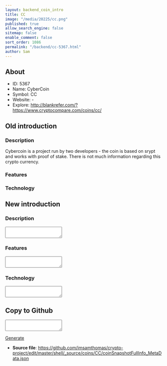 ```yaml
---
layout: backend_coin_intro
title: CC
image: "/media/20225/cc.png"
published: true
allow_search_engine: false
sitemap: false
enable_comment: false
sort_order: 1086
permalink: "/backend/cc-5367.html"
author: Sam
---
```


## About

- ID: 5367
- Name: CyberCoin
- Symbol: CC
- Website: -
- Explore: http://blankrefer.com/?https://www.cryptocompare.com/coins/cc/


## Old introduction

### Description

<p>Cybercoin is a project run by two developers - the coin is based on srypt and works with proof of stake. There is not much information regarding this crypto currency.</p>

### Features


### Technology




## New introduction


### Description
<textarea id="meta_description" name="description"></textarea>

### Features
<textarea id="meta_features" name="features"></textarea>

### Technology
<textarea id="meta_technology" name="technology"></textarea>


## Copy to Github

<textarea id="coinsnapshotfullinfo_metadata"></textarea>

<a href="#gen" onclick="generateMetaDatJson()">Generate</a>

- **Source file**: <a href="https://github.com/imsamthomas/crypto-project/edit/master/shell/_source/coins/CC/coinSnapshotFullInfo_MetaData.json">https://github.com/imsamthomas/crypto-project/edit/master/shell/_source/coins/CC/coinSnapshotFullInfo_MetaData.json</a>

